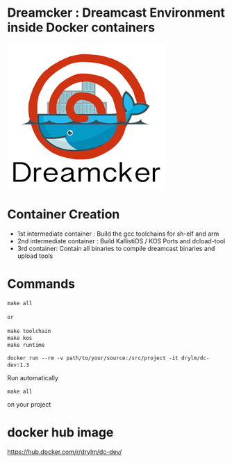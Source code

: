 [dc-logo]: https://github.com/Bhaal22/dc-dev/blob/master/resources/dreamcker.png "Dreamcker"

# Dreamcker : Dreamcast Environment inside Docker containers

![alt text][dc-logo]


# Container Creation
 * 1st intermediate container : Build the gcc toolchains for sh-elf and arm
 * 2nd intermediate container : Build KallistiOS / KOS Ports and dcload-tool
 * 3rd container: Contain all binaries to compile dreamcast binaries and upload tools
 
# Commands

```
make all

or

make toolchain
make kos
make runtime
```

```
docker run --rm -v path/to/your/source:/src/project -it drylm/dc-dev:1.3
```

Run automatically

```
make all
```

on your project

# docker hub image

 https://hub.docker.com/r/drylm/dc-dev/


